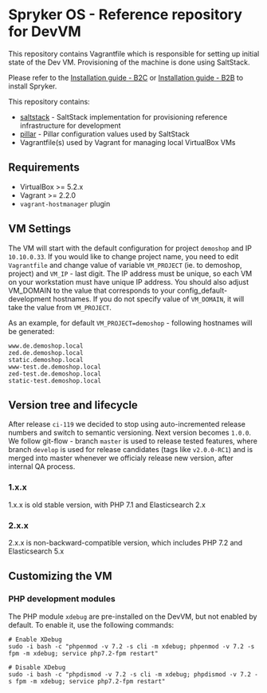 # Spryker OS - Reference repository for DevVM

This repository contains Vagrantfile which is responsible for setting up
initial state of the Dev VM. Provisioning of the machine is done using SaltStack.

Please refer to the [Installation guide - B2C](https://documentation.spryker.com/installation/installation-guide-b2c.htm) or [Installation guide - B2B](https://documentation.spryker.com/installation/installation-guide-b2b.htm) to install Spryker.

This repository contains:
 - [saltstack](saltstack) - SaltStack implementation for provisioning reference infrastructure for development
 - [pillar](pillar) - Pillar configuration values used by SaltStack
 - Vagrantfile(s) used by Vagrant for managing local VirtualBox VMs

## Requirements
 - VirtualBox >= 5.2.x
 - Vagrant >= 2.2.0
 - `vagrant-hostmanager` plugin

## VM Settings
The VM will start with the default configuration for project `demoshop` and IP `10.10.0.33`.
If you would like to change project name, you need to edit `Vagrantfile` and change value of
variable `VM_PROJECT` (ie. to demoshop, project) and `VM_IP` - last digit. The IP address must
be unique, so each VM on your workstation must have unique IP address.
You should also adjust VM_DOMAIN to the value that corresponds to your config_default-development
hostnames. If you do not specify value of `VM_DOMAIN`, it will take the value
from `VM_PROJECT`.

As an example, for default `VM_PROJECT=demoshop` - following hostnames will
be generated:

```
www.de.demoshop.local
zed.de.demoshop.local
static.demoshop.local
www-test.de.demoshop.local
zed-test.de.demoshop.local
static-test.demoshop.local
```

## Version tree and lifecycle
After release `ci-119` we decided to stop using auto-incremented release numbers and switch to semantic versioning. Next version becomes `1.0.0`.
We follow git-flow - branch `master` is used to release tested features, where branch `develop` is used for release candidates (tags like `v2.0.0-RC1`)
and is merged into master whenever we officialy release new version, after internal QA process.


### 1.x.x
1.x.x is old stable version, with PHP 7.1 and Elasticsearch 2.x

### 2.x.x
2.x.x is non-backward-compatible version, which includes PHP 7.2 and Elasticsearch 5.x


## Customizing the VM

### PHP development modules
The PHP module `xdebug` are pre-installed on the DevVM, but not enabled by default. To enable it, use the following commands:
```
# Enable XDebug
sudo -i bash -c "phpenmod -v 7.2 -s cli -m xdebug; phpenmod -v 7.2 -s fpm -m xdebug; service php7.2-fpm restart"

# Disable XDebug
sudo -i bash -c "phpdismod -v 7.2 -s cli -m xdebug; phpdismod -v 7.2 -s fpm -m xdebug; service php7.2-fpm restart"
```


